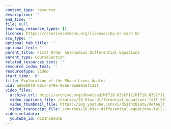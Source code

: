 ```yaml
---
content_type: resource
description: ''
end_time: ''
file: null
learning_resource_types: []
license: https://creativecommons.org/licenses/by-nc-sa/4.0/
ocw_type: ''
optional_tab_title: ''
optional_text: ''
parent_title: First Order Autonomous Differential Equations
parent_type: CourseSection
related_resources_text: ''
resource_index_text: ''
resourcetype: Video
start_time: '0'
title: Exploration of the Phase Lines Applet
uid: ad0689f0-a01c-879e-06eb-8ae881efc22f
video_files:
  archive_url: http://archive.org/download/MIT18.03SCF11/MIT18_03SCf11_app5.mp4
  video_captions_file: /courses/18-03sc-differential-equations-fall-2011/be7314a95e23567aa1f44e1c0f12ba9e_d521hz0sGtE.vtt
  video_thumbnail_file: https://img.youtube.com/vi/d521hz0sGtE/default.jpg
  video_transcript_file: /courses/18-03sc-differential-equations-fall-2011/4b7a9442fe959e7680cd7b7a16b1535c_d521hz0sGtE.pdf
video_metadata:
  youtube_id: d521hz0sGtE
---
```

